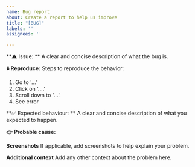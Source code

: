 ```yaml
---
name: Bug report
about: Create a report to help us improve
title: "[BUG]"
labels: ''
assignees: ''

---
```


**⚠️ Issue: **
A clear and concise description of what the bug is.

**⬇️ Reproduce:**
Steps to reproduce the behavior:
1. Go to '...'
2. Click on '....'
3. Scroll down to '....'
4. See error

**✅ Expected behaviour: **
A clear and concise description of what you expected to happen.


**👉 Probable cause:**

**Screenshots**
If applicable, add screenshots to help explain your problem.


**Additional context**
Add any other context about the problem here.
